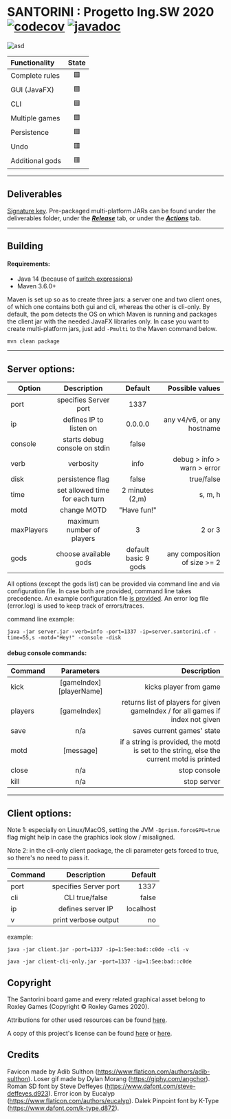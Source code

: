 #     SANTORINI : Progetto Ing.SW 2020   [![codecov](https://codecov.io/gh/darklamp/ing-sw-2020-Secondari-Vela-Villa/branch/master/graph/badge.svg?token=PF3WCGV0B5)](https://codecov.io/gh/darklamp/ing-sw-2020-Secondari-Vela-Villa) [![javadoc](https://img.shields.io/badge/JavaDoc-here-blue)](https://darklamp.github.io/ing-sw-2020-Secondari-Vela-Villa)

![asd](https://i.imgur.com/g7BuRZO.png)

| Functionality | State |
|:-----------------------|:------------------------------------:|
| Complete rules | 🟩 |
| GUI (JavaFX) | 🟩 |
| CLI | 🟩 |
| Multiple games | 🟩 |
| Persistence | 🟩 |
| Undo | 🟥 |
| Additional gods | 🟥 |

---


## Deliverables

[Signature key](https://darklamp.github.io/ale/assets/pubkey.asc).
Pre-packaged multi-platform JARs can be found under the deliverables folder,  under the [***Release***](https://github.com/darklamp/ing-sw-2020-Secondari-Vela-Villa/releases) tab, or under the [***Actions***](https://github.com/darklamp/ing-sw-2020-Secondari-Vela-Villa/actions?query=branch:master) tab.


---


## Building
 
#### Requirements:

* Java 14 (because of [switch expressions](https://openjdk.java.net/jeps/361))
* Maven 3.6.0+

Maven is set up so as to create three jars: a server one and two client ones, of which one contains both gui and cli, whereas the other is cli-only. By default, the pom detects the OS on which Maven is running and packages the client jar with the needed JavaFX libraries only.
In case you want to create multi-platform jars, just add ``` -Pmulti ``` to the Maven command below.

```
mvn clean package
```

---


## Server options:

| Option | Description | Default | Possible values
|---------|:----------:|:------------:|-----------:|
| port | specifies Server port | 1337 | |
| ip   | defines IP to listen on | 0.0.0.0 | any v4/v6, or any hostname |
| console | starts debug console on stdin | false |  |
| verb | verbosity | info | debug > info > warn > error |
| disk | persistence flag | false | true/false |
| time | set allowed time for each turn | 2 minutes (2,m) | s, m, h |
| motd | change MOTD | "Have fun!" | |
| maxPlayers | maximum number of players | 3 | 2 or 3 |
| gods | choose available gods | default basic 9 gods | any composition of size >= 2 |

All options (except the gods list) can be provided via command line and via configuration file. In case both are provided, command line takes precedence.
An example configuration file [is provided](santorini.yaml).
An error log file (error.log) is used to keep track of errors/traces.

command line example:

```
java -jar server.jar -verb=info -port=1337 -ip=server.santorini.cf -time=55,s -motd="Hey!" -console -disk
```

#### debug console commands:
| Command | Parameters | Description |
|---------|:----------:|------------:|
| kick | [gameIndex] [playerName] | kicks player from game |
| players | [gameIndex] | returns list of players for given gameIndex / for all games if index not given |
| save | n/a | saves current games' state |
| motd | [message] | if a string is provided, the motd is set to the string, else the current motd is printed |
| close | n/a | stop console |
| kill | n/a | stop server |


---


## Client options:

Note 1: especially on Linux/MacOS, setting the JVM ```-Dprism.forceGPU=true``` flag might help in case the graphics look slow / misaligned.


Note 2: in the cli-only client package, the cli parameter gets forced to true, so there's no need to pass it.

| Command | Description | Default |
|---------|:----------:|------------:|
| port    | specifies Server port | 1337 |
| cli     | CLI true/false | false |
| ip      | defines server IP | localhost |
| v       | print verbose output | no |

example: 

```
java -jar client.jar -port=1337 -ip=1:5ee:bad::c0de -cli -v
```

```
java -jar client-cli-only.jar -port=1337 -ip=1:5ee:bad::c0de
```

## Copyright

The Santorini board game and every related graphical asset belong to Roxley Games (Copyright © Roxley Games 2020).


Attributions for other used resources can be found [here](#credits).


A copy of this project's license can be found [here](LICENSE) or [here](https://www.gnu.org/licenses/agpl-3.0.en.html).

## Credits

Favicon made by Adib Sulthon (https://www.flaticon.com/authors/adib-sulthon).
Loser gif made by Dylan Morang (https://giphy.com/angchor).
Roman SD font by Steve Deffeyes (https://www.dafont.com/steve-deffeyes.d923).
Error icon by Eucalyp (https://www.flaticon.com/authors/eucalyp).
Dalek Pinpoint font by K-Type (https://www.dafont.com/k-type.d872).
